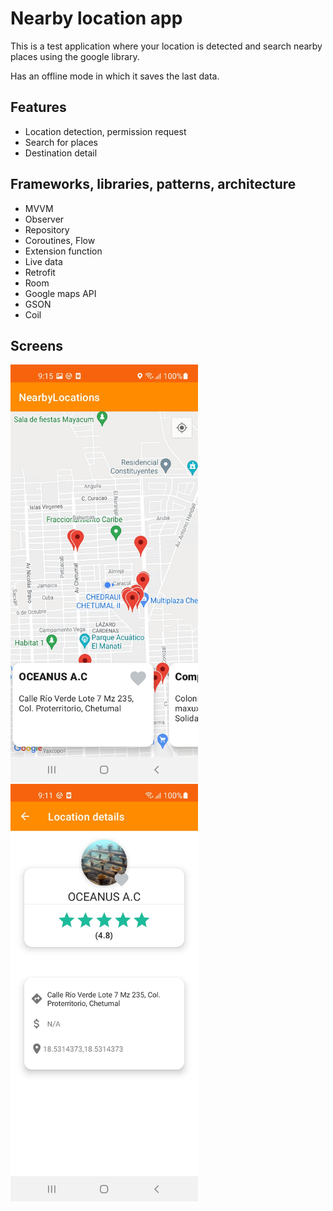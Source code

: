 # Nearby location app

This is a test application where your location is detected and search nearby places using the google library.

Has an offline mode in which it saves the last data.

## Features

- Location detection, permission request
- Search for places
- Destination detail

## Frameworks, libraries, patterns, architecture

- MVVM
- Observer
- Repository
- Coroutines, Flow
- Extension function
- Live data
- Retrofit
- Room
- Google maps API
- GSON
- Coil

## Screens
<img src="https://github.com/lnsergioantonio/NearbyLocations/blob/main/screens/home.jpg" width="300">

<img src="https://github.com/lnsergioantonio/NearbyLocations/blob/main/screens/place.jpg" width="300">
